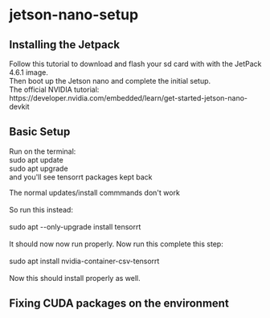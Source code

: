 # jetson-nano-setup
## Installing the Jetpack 

<p> Follow this tutorial to download and flash your sd card with with the JetPack 4.6.1 image. <br> Then boot up the Jetson nano and complete the initial setup.<br> The official NVIDIA tutorial: https://developer.nvidia.com/embedded/learn/get-started-jetson-nano-devkit  </p>

## Basic Setup

<p> Run on the terminal: <br> sudo apt update <br> sudo apt upgrade<br> and you'll see tensorrt packages kept back </p>

<p> The normal updates/install commmands don't work <br><br> So run this instead: <br><br> sudo apt --only-upgrade install tensorrt <br><br> It should now now run properly. Now run this complete this step: <br><br> sudo apt install nvidia-container-csv-tensorrt <br><br> Now this should install properly as well. </p>

## Fixing CUDA packages on the environment


  
  
